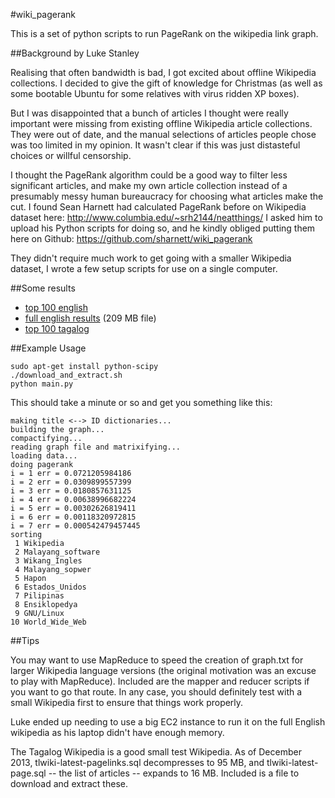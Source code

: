 #wiki_pagerank

This is a set of python scripts to run PageRank on the wikipedia link graph. 

##Background by Luke Stanley

Realising that often bandwidth is bad, I got excited about offline Wikipedia
collections.  I decided to give the gift of knowledge for Christmas (as well as
some bootable Ubuntu for some relatives with virus ridden XP boxes).

But I was disappointed that a bunch of articles I thought were really important
were missing from existing offline Wikipedia article collections. They were out
of date, and the manual selections of articles people chose was too limited in
my opinion.  It wasn't clear if this was just distasteful choices or willful
censorship.

I thought the PageRank algorithm could be a good way to filter less significant
articles, and make my own article collection instead of a presumably messy
human bureaucracy for choosing what articles make the cut.  I found Sean
Harnett had calculated PageRank before on Wikipedia dataset here:
http://www.columbia.edu/~srh2144/neatthings/ I asked him to upload his Python
scripts for doing so, and he kindly obliged putting them here on Github:
https://github.com/sharnett/wiki_pagerank

They didn't require much work to get going with a smaller Wikipedia dataset, I
wrote a few setup scripts for use on a single computer.

##Some results

* [top 100 english](https://gist.github.com/sharnett/8089331)
* [full english results](https://ia601006.us.archive.org/27/items/en_wikipedia_article_titles_by_pagerank_dated_20131202.txt/en_wikipedia_article_titles_by_pagerank.txt) (209 MB file)
* [top 100 tagalog](https://gist.github.com/sharnett/8089293)

##Example Usage

    sudo apt-get install python-scipy
    ./download_and_extract.sh
    python main.py

This should take a minute or so and get you something like this:

    making title <--> ID dictionaries...
    building the graph...
    compactifying...
    reading graph file and matrixifying...
    loading data...
    doing pagerank
    i = 1 err = 0.0721205984186
    i = 2 err = 0.0309899557399
    i = 3 err = 0.0180857631125
    i = 4 err = 0.00638996682224
    i = 5 err = 0.00302626819411
    i = 6 err = 0.00118320972815
    i = 7 err = 0.000542479457445
    sorting
     1 Wikipedia
     2 Malayang_software
     3 Wikang_Ingles
     4 Malayang_sopwer
     5 Hapon
     6 Estados_Unidos
     7 Pilipinas
     8 Ensiklopedya
     9 GNU/Linux
    10 World_Wide_Web

##Tips

You may want to use MapReduce to speed the creation of graph.txt for
larger Wikipedia language versions (the original motivation was an excuse to
play with MapReduce). Included are the mapper and reducer scripts if you want
to go that route. In any case, you should definitely test with a small
Wikipedia first to ensure that things work properly.

Luke ended up needing to use a big EC2 instance to run it on the full English
wikipedia as his laptop didn't have enough memory.

The Tagalog Wikipedia is a good small test Wikipedia.  As of December 2013,
tlwiki-latest-pagelinks.sql decompresses to 95 MB, and tlwiki-latest-page.sql --
the list of articles -- expands to 16 MB.  Included is a file to download and
extract these.
